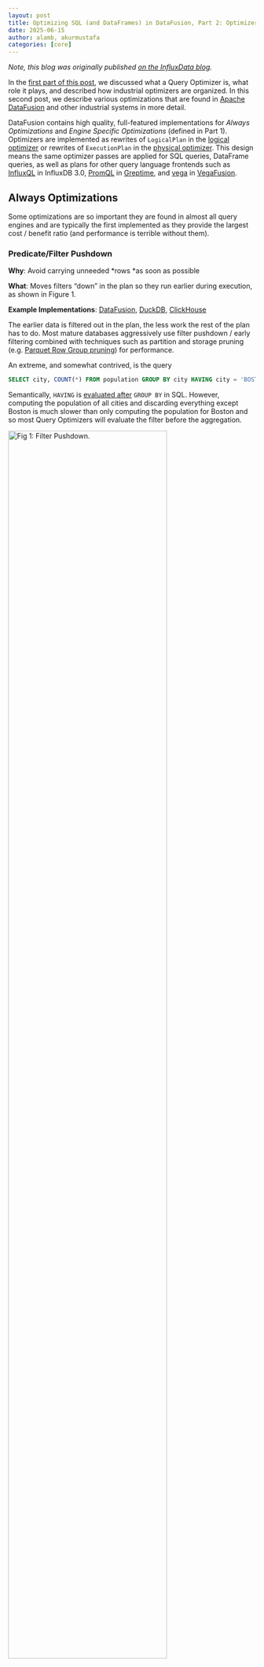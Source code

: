 ```yaml
---
layout: post
title: Optimizing SQL (and DataFrames) in DataFusion, Part 2: Optimizers in Apache DataFusion
date: 2025-06-15
author: alamb, akurmustafa
categories: [core]
---
```


<!--
{% comment %}
Licensed to the Apache Software Foundation (ASF) under one or more
contributor license agreements.  See the NOTICE file distributed with
this work for additional information regarding copyright ownership.
The ASF licenses this file to you under the Apache License, Version 2.0
(the "License"); you may not use this file except in compliance with
the License.  You may obtain a copy of the License at

http://www.apache.org/licenses/LICENSE-2.0

Unless required by applicable law or agreed to in writing, software
distributed under the License is distributed on an "AS IS" BASIS,
WITHOUT WARRANTIES OR CONDITIONS OF ANY KIND, either express or implied.
See the License for the specific language governing permissions and
limitations under the License.
{% endcomment %}
-->

*Note, this blog was originally published [on the InfluxData blog].*

[on the InfluxData blog]: https://www.influxdata.com/blog/optimizing-sql-dataframes-part-two/

In the [first part of this post], we discussed what a Query Optimizer is, what
role it plays, and described how industrial optimizers are organized. In this
second post, we describe various optimizations that are found in [Apache
DataFusion](https://datafusion.apache.org/) and other industrial systems in more
detail.


DataFusion contains high quality, full-featured implementations for *Always
Optimizations* and *Engine Specific Optimizations* (defined in Part 1).
Optimizers are implemented as rewrites of `LogicalPlan` in the [logical
optimizer](https://github.com/apache/datafusion/tree/main/datafusion/optimizer)
or rewrites of `ExecutionPlan` in the [physical
optimizer](https://github.com/apache/datafusion/tree/main/datafusion/physical-optimizer).
This design means the same optimizer passes are applied for SQL queries,
DataFrame queries, as well as plans for other query language frontends such as
[InfluxQL](https://github.com/influxdata/influxdb3_core/tree/26a30bf8d6e2b6b3f1dd905c4ec27e3db6e20d5f/iox_query_influxql)
in InfluxDB 3.0,
[PromQL](https://github.com/GreptimeTeam/greptimedb/blob/0bd322a078cae4f128b791475ec91149499de33a/src/query/src/promql/planner.rs#L1)
in [Greptime](https://greptime.com/), and
[vega](https://github.com/vega/vegafusion/tree/dc15c1b9fc7d297f12bea919795d58cda1c88fcf/vegafusion-core/src/planning)
in [VegaFusion](https://vegafusion.io/).


[first part of this post]: https://datafusion.apache.org/blog/2025/06/15/optimizing-sql-dataframes-part-one

## Always Optimizations

Some optimizations are so important they are found in almost all query engines
and are typically the first implemented as they provide the largest cost /
benefit ratio (and performance is terrible without them).


### Predicate/Filter Pushdown

**Why**: Avoid carrying unneeded *rows *as soon as possible

**What**: Moves filters “down” in the plan so they run earlier during execution, as shown in Figure 1.

**Example Implementations**: [DataFusion], [DuckDB], [ClickHouse]

[DataFusion]: https://github.com/apache/datafusion/blob/main/datafusion/optimizer/src/push_down_filter.rs
[DuckDB]: https://github.com/duckdb/duckdb/blob/main/src/optimizer/filter_pushdown.cpp 
[ClickHouse]: https://github.com/ClickHouse/ClickHouse/blob/master/src/Processors/QueryPlan/Optimizations/filterPushDown.cpp

The earlier data is filtered out in the plan, the less work the rest of the plan
has to do. Most mature databases aggressively use filter pushdown / early
filtering combined with techniques such as partition and storage pruning (e.g.
[Parquet Row Group pruning]) for performance.

[Parquet Row Group pruning]: https://blog.xiangpeng.systems/posts/parquet-to-arrow/

An extreme, and somewhat contrived, is the query

```sql
SELECT city, COUNT(*) FROM population GROUP BY city HAVING city = 'BOSTON';
```

Semantically, `HAVING` is [evaluated after] `GROUP BY` in SQL. However, computing
the population of all cities and discarding everything except Boston is much
slower than only computing the population for Boston and so most Query
Optimizers will evaluate the filter before the aggregation.

[evaluated after]: https://www.datacamp.com/tutorial/sql-order-of-execution

<img src="/blog/images/optimizing-sql-dataframes/filter-pushdown.png" width="80%" class="img-responsive" alt="Fig 1: Filter Pushdown."/>

**Figure 1**: Filter Pushdown.  In (**A**) without filter pushdown, the operator
processes more rows, reducing efficiency. In (**B**) with filter pushdown, the
operator receives fewer rows, resulting in less overall work and leading to a
faster and more efficient query.


### Projection Pushdown

**Why**: Avoid carrying unneeded *columns *as soon as possible

**What: **Pushes “projection” (keeping only certain columns) earlier in the plan, as shown in Figure 2.

**Example Implementations: **Implementations: [DataFusion](https://github.com/apache/datafusion/blob/main/datafusion/physical-optimizer/src/projection_pushdown.rs), [DuckDB](https://github.com/duckdb/duckdb/blob/a8a6a080c8809d5d4b3c955e9f113574f6f0bfe0/src/optimizer/pushdown/pushdown_projection.cpp), [ClickHouse](https://github.com/ClickHouse/ClickHouse/blob/master/src/Processors/QueryPlan/Optimizations/optimizeUseNormalProjection.cpp)

Similarly to the motivation for *Filter Pushdown*, the earlier the plan stops
doing something, the less work it does overall and thus the faster it runs. For
Projection Pushdown, if columns are not needed later in a plan, copying the data
to the output of other operators is unnecessary and the costs of copying can add
up. For example, in Figure 3 of Part 1, the `species` column is only needed to
evaluate the Filter within the scan and `notes` are never used, so it is
unnecessary to copy them through the rest of the plan.

Projection Pushdown is especially effective and important for column store
databases, where the storage format itself (such as [Apache Parquet]) supports
efficiently reading only a subset of required columns, and is [especially
powerful in combination with filter pushdown]. Projection Pushdown is still
important, but less effective for row oriented formats such as JSON or CSV where
each column in each row must be parsed even if it is not used in the plan.

[Apache Parquet]: https://parquet.apache.org/
[especially powerful in combination with filter pushdown]: https://blog.xiangpeng.systems/posts/parquet-pushdown/

<img src="/blog/images/optimizing-sql-dataframes/projection-pushdown.png" width="80%" class="img-responsive" alt="Fig 2: Projection Pushdown."/>

**Figure 2:** In (**A**) without projection pushdown, the operator receives more
columns, reducing efficiency. In (**B**) with projection pushdown, the operator
receives fewer columns, leading to optimized execution.

### Limit Pushdown

**Why**: The earlier the plan stops generating data, the less overall work it
does, and some operators have more efficient limited implementations.

**What: **Pushes limits (maximum row counts) down in a plan as early as possible.

**Example Implementations:** [DataFusion](https://github.com/apache/datafusion/blob/main/datafusion/optimizer/src/push_down_limit.rs), [DuckDB](https://github.com/duckdb/duckdb/blob/main/src/optimizer/limit_pushdown.cpp), [ClickHouse](https://github.com/ClickHouse/ClickHouse/blob/master/src/Processors/QueryPlan/Optimizations/limitPushDown.cpp), Spark ([Window](https://github.com/apache/spark/blob/7bc8e99cde424c59b98fe915e3fdaaa30beadb76/sql/catalyst/src/main/scala/org/apache/spark/sql/catalyst/optimizer/LimitPushDownThroughWindow.scala) and [Projection](https://github.com/apache/spark/blob/7bc8e99cde424c59b98fe915e3fdaaa30beadb76/sql/catalyst/src/main/scala/org/apache/spark/sql/catalyst/optimizer/PushProjectionThroughLimit.scala))

Often queries have a `LIMIT ` or other clause that allows them to stop generating
results early so the sooner they can stop execution, the more efficiently they
will execute.

In addition, DataFusion and other systems have more efficient implementations of
some operators that can be used if there is a limit. The classic example is
replacing a full sort + limit with a [TopK] operator that only tracks the top
values using a heap. Similarly,  DataFusion’s Parquet reader stops fetching and
opening additional files once the limit has been hit.

[TopK]: https://docs.rs/datafusion/latest/datafusion/physical_plan/struct.TopK.html

<img src="/blog/images/optimizing-sql-dataframes/limit-pushdown.png" width="80%" class="img-responsive" alt="Fig 3: Limit Pushdown."/>

**Figure 3**: In (**A**), without limit pushdown all data is sorted and
everything except the first few rows are discarded. In (**B**), with limit
pushdown, Sort is replaced with TopK operator which does much less work.


### Expression Simplification / Constant Folding

**Why**: Evaluating the same expression for each row when the value doesn’t change is wasteful.

**What**: Partially evaluates and/or algebraically simplify expressions.

**Example Implementations:** [DataFusion](https://github.com/apache/datafusion/tree/main/datafusion/optimizer/src/simplify_expressions), DuckDB (has several [rules](https://github.com/duckdb/duckdb/tree/7b18f0f3691c1b6367cf68ed2598d7034e14f41b/src/optimizer/rule) such as [constant folding](https://github.com/duckdb/duckdb/blob/7b18f0f3691c1b6367cf68ed2598d7034e14f41b/src/optimizer/rule/constant_folding.cpp), and [comparison simplification](https://github.com/duckdb/duckdb/blob/7b18f0f3691c1b6367cf68ed2598d7034e14f41b/src/optimizer/rule/comparison_simplification.cpp)), [Spark](https://github.com/apache/spark/blob/7bc8e99cde424c59b98fe915e3fdaaa30beadb76/sql/catalyst/src/main/scala/org/apache/spark/sql/catalyst/optimizer/expressions.scala)

If an expression doesn’t change from row to row, it is better to evaluate the
expression **once** during planning. This is a classic compiler technique and is
also used in database systems

For example, given a query that finds all values from the current year

```sql
SELECT … WHERE extract(year from time_column) = extract(year from now())
```

Evaluating `extract(year from now())` on every row is much more expensive than
evaluating it once during planning time so that the query becomes comparison to
a constant

```sql
SELECT … WHERE extract(year from time_column) = 2025
```

Furthermore, it is often possible to push such predicates **into** scans.

### Rewriting `OUTER JOIN` → `INNER JOIN`

**Why:** `INNER JOIN`  implementations are almost always faster (as they are
simpler) than `OUTER JOIN` implementations, and `INNER JOIN` s impose fewer
restrictions on other optimizer passes (such as join reordering and additional
filter pushdown).

**What**: In cases where it is known that NULL rows introduced by an `OUTER
JOIN` will not appear in the results, it can be rewritten to an <code>INNER
JOIN</code>.

**Example Implementations:** [DataFusion](https://github.com/apache/datafusion/blob/6028474969f0bfead96eb7f413791470afb6bf82/datafusion/optimizer/src/eliminate_outer_join.rs), [Spark](https://github.com/apache/spark/blob/7bc8e99cde424c59b98fe915e3fdaaa30beadb76/sql/catalyst/src/main/scala/org/apache/spark/sql/catalyst/optimizer/joins.scala#L124-L158), [ClickHouse](https://github.com/ClickHouse/ClickHouse/blob/master/src/Processors/QueryPlan/Optimizations/convertOuterJoinToInnerJoin.cpp).

For example, given a query such as the following

```SQL
SELECT …
FROM orders LEFT OUTER JOIN customer ON (orders.cid = customer.id)
WHERE customer.last_name = 'Lamb'
```

The `LEFT OUTER JOIN` keeps all rows in `orders`  that don’t have a matching
customer, but fills in the fields with `null`. All such rows will be filtered
out by `customer.last_name = 'Lamb'`, and thus an INNER JOIN produces the same
answer. This is illustrated in Figure 4.

<img src="/blog/images/optimizing-sql-dataframes/join-rewrite.png" width="80%" class="img-responsive" alt="Fig 4: Join Rewrite."/>

**Figure 4**: Rewriting `OUTER JOIN` to `INNER JOIN`. In (A) the original query
contains an `OUTER JOIN` but also a filter on `customer.last_name`, which
filters out all rows that might be introduced by the `OUTER JOIN`. In (B) the
`OUTER JOIN` is converted to inner join, a more efficient implementation can be
used.


## Engine Specific Optimizations

As discussed in Part 1 of this blog, optimizers also contain a set of passes
that are still always good to do, but are closely tied to the specifics of the
query engine. This section describes some common types

### Subquery Rewrites

**Why**: Actually implementing subqueries by running a query for each row of the outer query is very expensive.

**What**: It is possible to rewrite subqueries as joins which often perform much better.

**Example Implementations:** DataFusion ([one](https://github.com/apache/datafusion/blob/main/datafusion/optimizer/src/decorrelate.rs), [two](https://github.com/apache/datafusion/blob/main/datafusion/optimizer/src/decorrelate_predicate_subquery.rs), [three](https://github.com/apache/datafusion/blob/main/datafusion/optimizer/src/scalar_subquery_to_join.rs)), [Spark](https://github.com/apache/spark/blob/7bc8e99cde424c59b98fe915e3fdaaa30beadb76/sql/catalyst/src/main/scala/org/apache/spark/sql/catalyst/optimizer/subquery.scala)

Evaluating subqueries a row at a time is so expensive that execution engines in
high performance analytic systems such as DataFusion and [Vertica] may not even
support row-at-a-time evaluation given how terrible the performance would be. 
Instead, analytic systems rewrite such queries into joins which can perform 100s
or 1000s of times faster for large datasets. However, transforming subqueries to
joins requires “exotic” join semantics such as `SEMI JOIN`, `ANTI JOIN`  and
variations on how to treat equality with null<sup id="fn7">[7](#footnote7).

[Vertica]: https://vertica.com/

For a simple example, consider that a query like this:

```sql
SELECT customer.name 
FROM customer 
WHERE (SELECT sum(value) 
       FROM orders WHERE
       orders.cid = customer.id) > 10;
```

Can be rewritten like this:

```sql
SELECT customer.name 
FROM customer 
JOIN (
  SELECT customer.id as cid_inner, sum(value) s 
  FROM orders 
  GROUP BY customer.id
 ) ON (customer.id = cid_inner AND s > 10);
```

We don’t have space to detail this transformation or why it is so much faster to
run, but using this and many other transformations allow efficient subquery
evaluation.

### Optimized Expression Evaluation

**Why**: The capabilities of expression evaluation vary from system to system.

**What**: Optimize expression evaluation for the particular execution environment.

**Example Implementations**: There are many examples of this type of
optimization, including DataFusion’s [Common Subexpression
Elimination](https://github.com/apache/datafusion/blob/main/datafusion/optimizer/src/common_subexpr_eliminate.rs),
[unwrap_cast](https://github.com/apache/datafusion/blob/8f3f70877febaa79be3349875e979d3a6e65c30e/datafusion/optimizer/src/simplify_expressions/unwrap_cast.rs#L70),
and [identifying equality join
predicates](https://github.com/apache/datafusion/blob/main/datafusion/optimizer/src/extract_equijoin_predicate.rs).
DuckDB [rewrites IN
clauses](https://github.com/duckdb/duckdb/blob/main/src/optimizer/in_clause_rewriter.cpp),
and [SUM
expressions](https://github.com/duckdb/duckdb/blob/main/src/optimizer/sum_rewriter.cpp).
Spark also [unwraps casts in binary
comparisons](https://github.com/apache/spark/blob/7bc8e99cde424c59b98fe915e3fdaaa30beadb76/sql/catalyst/src/main/scala/org/apache/spark/sql/catalyst/optimizer/UnwrapCastInBinaryComparison.scala),
and [adds special runtime
filters](https://github.com/apache/spark/blob/7bc8e99cde424c59b98fe915e3fdaaa30beadb76/sql/catalyst/src/main/scala/org/apache/spark/sql/catalyst/optimizer/InjectRuntimeFilter.scala).

To give a specific example of what DataFusion’s common subexpression elimination
does, consider this query that refers to a complex expression multiple times:

```sql
SELECT date_bin('1 hour', time, '1970-01-01') 
FROM table 
WHERE date_bin('1 hour', time, '1970-01-01') >= '2025-01-01 00:00:00'
ORDER BY date_bin('1 hour', time, '1970-01-01')
```

Evaluating `date_bin('1 hour', time, '1970-01-01')`each time it is encountered
is inefficient compared to calculating its result once, and reusing that result
in when it is encountered again (similar to caching). This reuse is called
*Common Subexpression Elimination*.

Some execution engines implement this optimization internally to their
expression evaluation engine, but DataFusion represents it explicitly using a
separate Projection plan node, as illustrated in Figure 5.  Effectively, the
query above is rewritten to the following

```sql
SELECT time_chunk 
FROM(SELECT date_bin('1 hour', time, '1970-01-01') as time_chunk 
     FROM table)
WHERE time_chunk >= '2025-01-01 00:00:00'
ORDER BY time_chunk
```


<img src="/blog/images/optimizing-sql-dataframes/common-subexpression-elimination.png" width="80%" class="img-responsive" alt="Fig 5: Common Subquery Elimination."/>

**Figure 5:** Adding a Projection to evaluate common complex sub expression
decreases complexity for later stages.


### Algorithm Selection

**Why**: Different engines have different specialized operators for certain
operations.

**What: **Selects specific implementations from the available operators, based
on properties of the query.

**Example Implementations:** DataFusion’s [EnforceSorting](https://github.com/apache/datafusion/blob/8f3f70877febaa79be3349875e979d3a6e65c30e/datafusion/physical-optimizer/src/enforce_sorting/mod.rs) pass uses sort optimized implementations, Spark’s [rewrite to use a special operator for ASOF joins](https://github.com/apache/spark/blob/7bc8e99cde424c59b98fe915e3fdaaa30beadb76/sql/catalyst/src/main/scala/org/apache/spark/sql/catalyst/optimizer/RewriteAsOfJoin.scala), and ClickHouse’s[ join algorithm selection ](https://github.com/ClickHouse/ClickHouse/blob/7d15deda4b33282f356bb3e40a190d005acf72f2/src/Interpreters/ExpressionAnalyzer.cpp#L1066-L1080) such as [when to use MergeJoin](https://github.com/ClickHouse/ClickHouse/blob/7d15deda4b33282f356bb3e40a190d005acf72f2/src/Interpreters/ExpressionAnalyzer.cpp#L1022)

For example, DataFusion uses a `TopK` ([source]) operator rather than a full
`Sort` if there is also a limit on the query. Similarly, it may choose to use the
more efficient `PartialOrdered` grouping operation when the data is sorted on
group keys or a `MergeJoin`

[source]: https://docs.rs/datafusion/latest/datafusion/physical_plan/struct.TopK.html

<img src="/blog/images/optimizing-sql-dataframes/specialized-grouping.png" width="80%" class="img-responsive" alt="Fig 6: Specialized Grouping."/>

**Figure 6: **An example of specialized operation for grouping. In (**A**), input data has no specified ordering and DataFusion uses a hashing-based grouping operator ([source](https://github.com/apache/datafusion/blob/main/datafusion/physical-plan/src/aggregates/row_hash.rs)) to determine distinct groups. In (**B**), when the input data is ordered by the group keys, DataFusion uses a specialized grouping operator ([source](https://github.com/apache/datafusion/tree/main/datafusion/physical-plan/src/aggregates/order)) to find boundaries that separate groups.


### Using Statistics Directly

**Why**: Using pre-computed statistics from a table, without actually reading or
opening files, is much faster than processing data.

**What**: Replace calculations on data with the value from statistics.

**Example Implementations:** [DataFusion](https://github.com/apache/datafusion/blob/8f3f70877febaa79be3349875e979d3a6e65c30e/datafusion/physical-optimizer/src/aggregate_statistics.rs), [DuckDB](https://github.com/duckdb/duckdb/blob/main/src/optimizer/statistics_propagator.cpp),

Some queries, such as the classic `COUNT(*) from my_table` used for data
exploration can be answered using only statistics. Optimizers often have access
to statistics for other reasons (such as Access Path and Join Order Selection)
and statistics are commonly stored in analytic file formats. For example, the
[Metadata] of Apache Parquet files stores `MIN`, `MAX`, and `COUNT` information.

[Metadata]: https://docs.rs/parquet/latest/parquet/file/metadata/index.html

<img src="/blog/images/optimizing-sql-dataframes/using-statistics.png" width="80%" class="img-responsive" alt="Fig 7: Using Statistics."/>

**Figure 7: **When the aggregation result is already stored in the statistics,
the query can be evaluated using the values from statistics without looking at
any compressed data. The optimizer replaces the Aggregation operation with
values from statistics.

## Access Path and Join Order Selection


### Overview

Last, but certainly not least, are optimizations that choose between plans with
potentially (very) different performance. The major options in this category are

1. **Join Order:** In what order to combine tables using JOINs?
2. **Access Paths:** Which copy of the data or index should be read to find matching tuples?
3. **[Materialized View]**: Can the query can be rewritten to use a materialized view (partially computed query results)? This topic deserves its own blog (or book) and we don’t discuss further here.

[Materialized View]: https://en.wikipedia.org/wiki/Materialized_view

<img src="/blog/images/optimizing-sql-dataframes/access-path-and-join-order.png" width="80%" class="img-responsive" alt="Fig 8: Access Path and Join Order."/>

**Figure 8:** Access Path and Join Order Selection in Query Optimizers. Optimizers use heuristics to enumerate some subset of potential join orders (shape) and access paths (color). The plan with the smallest estimated cost according to some cost model is chosen. In this case, Plan 2 with a cost of 180,000 is chosen for execution as it has the lowest estimated cost.

This class of optimizations is a hard problem for at least the following reasons:

1. **Exponential Search Space**: the number of potential plans increases
   exponentially as the number of joins and indexes increases.

2. **Performance Sensitivity**: Often different plans that are very similar in
   structure perform very differently. For example, swapping the input order to
   a hash join can result in 1000x or more (yes, a thousand-fold!) run time
   differences.

3. **Cardinality Estimation Errors**: Determining the optimal plan relies on
   cardinality estimates (e.g., how many rows will come out of each join). It is a
   [known hard problem] to estimate this cardinality, and in practice queries with
   as few as 3 joins often have large cardinality estimation errors.

[known hard problem]: https://www.vldb.org/pvldb/vol9/p204-leis.pdf

### Heuristics and Cost-Based Optimization

Industrial optimizers handle these problems using a combination of

1. **Heuristics:** to prune the search space and avoid considering plans that
   are (almost) never good. Examples include considering left-deep trees, or
   using `Foreign Key` / `Primary Key` relationships to pick the build size of a
   hash join.

2. **Cost Model**: Given the smaller set of candidate plans, the Optimizer then
   estimates their cost and picks the one using the lowest cost.

For some examples, you can read about [Spark’s cost-based optimizer] or look at
the code for [DataFusion’s join selection] and [DuckDB’s cost model] and [join
order enumeration].

[Spark’s cost-based optimizer]: https://docs.databricks.com/aws/en/optimizations/cbo
[DataFusion’s join selection]: https://github.com/apache/datafusion/blob/main/datafusion/physical-optimizer/src/join_selection.rs
[DuckDB’s cost model]: https://github.com/duckdb/duckdb/blob/main/src/optimizer/join_order/cost_model.cpp
[join order enumeration]: https://github.com/duckdb/duckdb/blob/84c87b12fa9554a8775dc243b4d0afd5b407321a/src/optimizer/join_order/plan_enumerator.cpp#L469-L472

However, the use of heuristics and (imprecise) cost models means optimizers must


1. **Make deep assumptions about the execution environment: **For example the
   heuristics often include assumptions that joins implement [sideways information
   passing (RuntimeFilters)], or that Join operators always preserve a particular
   input's order.

2. **Use one particular objective function: **There are almost always trade-offs
   between desirable plan properties, such as execution speed, memory use, and
   robustness in the face of cardinality estimation. Industrial optimizers
   typically have one cost function which attempts to balance between the
   properties or a series of hard to use indirect tuning knobs to control the
   behavior.

3. **Require statistics**: Typically cost models require up-to-date statistics,
   which can be expensive to compute, must be kept up to date as new data
   arrives, and often have trouble capturing the non-uniformity of real world
   datasets

[sideways information passing (RuntimeFilters)]: (https://www.alibabacloud.com/blog/alibaba-cloud-analyticdb-for-mysql-create-ultimate-runtimefilter-capability_600228


### Join Ordering in DataFusion

DataFusion purposely does not include a sophisticated cost based optimizer.
Instead, keeping with its [design goals] it provides a reasonable default
implementation along with extension points to customize behavior.

[design goals]: https://docs.rs/datafusion/latest/datafusion/#design-goals

Specifically, DataFusion includes

1. “Syntactic Optimizer” (joins in the order they are listed in the query<sup id="fn8">[8](#footnote8)) with basic join re-ordering ([source](https://github.com/apache/datafusion/blob/main/datafusion/physical-optimizer/src/join_selection.rs)) to prevent join disasters.
2. Support for [ColumnStatistics](https://docs.rs/datafusion/latest/datafusion/common/struct.ColumnStatistics.html) and [Table Statistics](https://docs.rs/datafusion/latest/datafusion/common/struct.Statistics.html)
3. The framework for [filter selectivity](https://docs.rs/datafusion/latest/datafusion/physical_expr/struct.AnalysisContext.html#structfield.selectivity) + join cardinality estimation.
4. APIs for easily rewriting plans, such as the [TreeNode API](https://docs.rs/datafusion/latest/datafusion/common/tree_node/trait.TreeNode.html#overview) and [reordering joins](https://docs.rs/datafusion/latest/datafusion/physical_plan/joins/struct.HashJoinExec.html#method.swap_inputs)

This combination of features along with [custom optimizer passes] lets users
customize the behavior to their use case, such as custom indexes like [uWheel]
and [materialized views].

[custom optimizer passes]: https://docs.rs/datafusion/latest/datafusion/execution/session_state/struct.SessionStateBuilder.html#method.with_physical_optimizer_rule
[uWheel]: https://uwheel.rs/post/datafusion_uwheel/
[materialized views]: https://github.com/datafusion-contrib/datafusion-materialized-views

The rationale for including only a basic optimizer is that any one particular
set of heuristics and cost model is unlikely to work well for the wide variety
of DataFusion users because of the tradeoffs involved. 

For example, some users may always have access to adequate resources, and want
the fastest query execution, and are willing to tolerate runtime errors or a
performance cliff when there is insufficient memory. Other users, however, may
be willing to accept a slower maximum performance in return for more predictable
performance when running in a resource constrained environment. This approach is
not universally agreed. One of us has [previously argued the case for
specialized optimizers] in a more academic paper, and the topic comes up
regularly in the DataFusion community, (e.g. [this recent comment]).

[previously argued the case for specialized optimizers]: https://www.researchgate.net/publication/269306314_The_Vertica_Query_Optimizer_The_case_for_specialized_query_optimizers
[this recent comment]: https://github.com/apache/datafusion/issues/9846#issuecomment-2566568654

Note: We are [actively improving] this part of the code to help people write
their own optimizers (🎣 come help us define and implement it!)

[actively improving]: https://github.com/apache/datafusion/issues/3929

# Conclusion

Optimizers are awesome, and we hope these two posts have demystified what they
are and how they are implemented in industrial systems. Like many modern query
engine designs, the common techniques are well known, though require substantial
effort to get right.  DataFusion’s industrial strength optimizers can and do
serve many real world systems well and we expect that number to grow over time.

We also think DataFusion provides interesting opportunities for optimizer
research. As we discussed, there are still unsolved problems such as optimal
join ordering. Experiments in papers often use academic systems or modify
optimizers in tightly integrated open source systems (for example, the recent
[POLARs paper] uses DuckDB). However, using a tightly integrated system
constrains the research to the set of heuristics and structure provided by that
system. Hopefully DataFusion’s documentation, [newly citeable SIGMOD paper], and
modular design will encourage more broadly applicable research in this area.

[POLARs paper]: https://www.vldb.org/pvldb/vol17/p1350-justen.pdf
[newly citeable SIGMOD paper]: https://dl.acm.org/doi/10.1145/3626246.3653368

And finally, as always, if you are interested in working on query engines and
learning more about how they are designed and implemented, please [join our
community]. We welcome first time contributors as well as long time participants
to the fun of building a database together.

[join our community]: https://datafusion.apache.org/contributor-guide/communication.html

## Notes

<p id="footnote7"><sup>[7]</sup> See [Unnesting Arbitrary Queries](https://btw-2015.informatik.uni-hamburg.de/res/proceedings/Hauptband/Wiss/Neumann-Unnesting_Arbitrary_Querie.pdf) from Neumann and Kemper for a more academic treatment.</p>

<p id="footnote8"><sup>[8]</sup> One of my favorite terms I learned from Andy Pavlo’s CMU online lectures</p>
